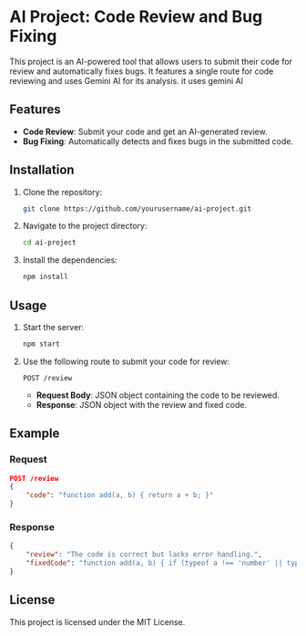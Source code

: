 # AI Project: Code Review and Bug Fixing

This project is an AI-powered tool that allows users to submit their code for review and automatically fixes bugs. It features a single route for code reviewing and uses Gemini AI for its analysis. it uses gemini AI

## Features

- **Code Review**: Submit your code and get an AI-generated review.
- **Bug Fixing**: Automatically detects and fixes bugs in the submitted code.

## Installation

1. Clone the repository:
    ```bash
    git clone https://github.com/yourusername/ai-project.git
    ```
2. Navigate to the project directory:
    ```bash
    cd ai-project
    ```
3. Install the dependencies:
    ```bash
    npm install
    ```

## Usage

1. Start the server:
    ```bash
    npm start
    ```
2. Use the following route to submit your code for review:
    ```
    POST /review
    ```
    - **Request Body**: JSON object containing the code to be reviewed.
    - **Response**: JSON object with the review and fixed code.

## Example

### Request
```json
POST /review
{
    "code": "function add(a, b) { return a + b; }"
}
```

### Response
```json
{
    "review": "The code is correct but lacks error handling.",
    "fixedCode": "function add(a, b) { if (typeof a !== 'number' || typeof b !== 'number') { throw new Error('Invalid input'); } return a + b; }"
}
```


## License

This project is licensed under the MIT License.